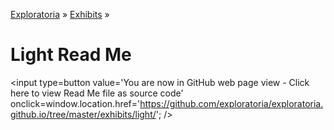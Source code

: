 [Exploratoria]( http://exploratoria.github.io ) &raquo; [Exhibits]( http://exploratoria.github.io/exhibits/ ) &raquo;

Light Read Me
====

<span style=display:none; >[You are now in GitHub source code view - click here to view Read Me file as a web page]( http://exploratoria.github.io/exhibits/light/index.html "View file as a web page." ) </span>
<input type=button value='You are now in GitHub web page view - Click here to view Read Me file as source code' onclick=window.location.href='https://github.com/exploratoria/exploratoria.github.io/tree/master/exhibits/light/'; />


